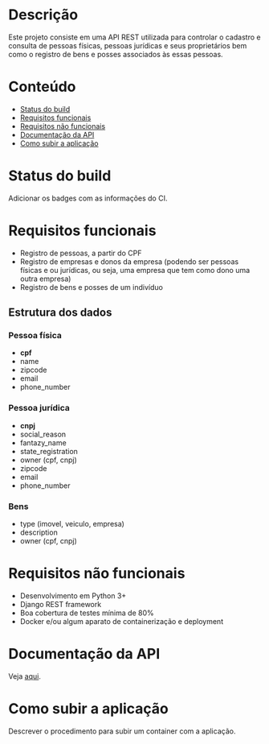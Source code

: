 # Descrição

Este projeto consiste em uma API REST utilizada para controlar o cadastro e consulta de pessoas físicas, pessoas jurídicas e seus proprietários bem como o registro de bens e posses associados às essas pessoas.

# Conteúdo

* [Status do build](#Status_do_build)
* [Requisitos funcionais](#Requisitos_funcionais)
* [Requisitos não funcionais](#Requisitos_não_funcionais)
* [Documentação da API](#Documentação_da_API)
* [Como subir a aplicação](#Como_subir_a_aplicação)

# Status do build

Adicionar os badges com as informações do CI.

# Requisitos funcionais

* Registro de pessoas, a partir do CPF
* Registro de empresas e donos da empresa (podendo ser pessoas físicas e ou jurídicas, ou seja, uma empresa que tem como dono uma outra empresa)
* Registro de bens e posses de um indivíduo

## Estrutura dos dados

### Pessoa física

* **cpf**
* name
* zipcode
* email
* phone_number

### Pessoa jurídica

* **cnpj**
* social_reason
* fantazy_name
* state_registration
* owner (cpf, cnpj)
* zipcode
* email
* phone_number

### Bens

* type (imovel, veiculo, empresa)
* description
* owner (cpf, cnpj)

# Requisitos não funcionais

* Desenvolvimento em Python 3+
* Django REST framework
* Boa cobertura de testes mínima de 80%
* Docker e/ou algum aparato de containerização e deployment

# Documentação da API

Veja [aqui](https://johannesssf.github.io/physical-legal-goods-api/).

# Como subir a aplicação

Descrever o procedimento para subir um container com a aplicação.
